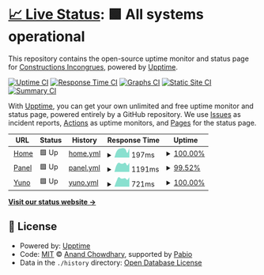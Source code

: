 # [📈 Live Status](https://www.pastis-hosting.net): <!--live status--> **🟩 All systems operational**

This repository contains the open-source uptime monitor and status page for [Constructions Incongrues](https://constructions-incongrues.net), powered by [Upptime](https://github.com/upptime/upptime).

[![Uptime CI](https://github.com/constructions-incongrues/status-pastis/workflows/Uptime%20CI/badge.svg)](https://github.com/constructions-incongrues/status-pastis/actions?query=workflow%3A%22Uptime+CI%22)
[![Response Time CI](https://github.com/constructions-incongrues/status-pastis/workflows/Response%20Time%20CI/badge.svg)](https://github.com/constructions-incongrues/status-pastis/actions?query=workflow%3A%22Response+Time+CI%22)
[![Graphs CI](https://github.com/constructions-incongrues/status-pastis/workflows/Graphs%20CI/badge.svg)](https://github.com/constructions-incongrues/status-pastis/actions?query=workflow%3A%22Graphs+CI%22)
[![Static Site CI](https://github.com/constructions-incongrues/status-pastis/workflows/Static%20Site%20CI/badge.svg)](https://github.com/constructions-incongrues/status-pastis/actions?query=workflow%3A%22Static+Site+CI%22)
[![Summary CI](https://github.com/constructions-incongrues/status-pastis/workflows/Summary%20CI/badge.svg)](https://github.com/constructions-incongrues/status-pastis/actions?query=workflow%3A%22Summary+CI%22)

With [Upptime](https://upptime.js.org), you can get your own unlimited and free uptime monitor and status page, powered entirely by a GitHub repository. We use [Issues](https://github.com/constructions-incongrues/status-pastis/issues) as incident reports, [Actions](https://github.com/constructions-incongrues/status-pastis/actions) as uptime monitors, and [Pages](https://www.pastis-hosting.net) for the status page.

<!--start: status pages-->
<!-- This summary is generated by Upptime (https://github.com/upptime/upptime) -->
<!-- Do not edit this manually, your changes will be overwritten -->
<!-- prettier-ignore -->
| URL | Status | History | Response Time | Uptime |
| --- | ------ | ------- | ------------- | ------ |
| <img alt="" src="https://icons.duckduckgo.com/ip3/www.pastis-hosting.net.ico" height="13"> [Home](https://www.pastis-hosting.net) | 🟩 Up | [home.yml](https://github.com/constructions-incongrues/status-pastis/commits/HEAD/history/home.yml) | <details><summary><img alt="Response time graph" src="./graphs/home/response-time-week.png" height="20"> 197ms</summary><br><a href="https://www.pastis-hosting.net/history/home"><img alt="Response time 143" src="https://img.shields.io/endpoint?url=https%3A%2F%2Fraw.githubusercontent.com%2Fconstructions-incongrues%2Fstatus-pastis%2FHEAD%2Fapi%2Fhome%2Fresponse-time.json"></a><br><a href="https://www.pastis-hosting.net/history/home"><img alt="24-hour response time 226" src="https://img.shields.io/endpoint?url=https%3A%2F%2Fraw.githubusercontent.com%2Fconstructions-incongrues%2Fstatus-pastis%2FHEAD%2Fapi%2Fhome%2Fresponse-time-day.json"></a><br><a href="https://www.pastis-hosting.net/history/home"><img alt="7-day response time 197" src="https://img.shields.io/endpoint?url=https%3A%2F%2Fraw.githubusercontent.com%2Fconstructions-incongrues%2Fstatus-pastis%2FHEAD%2Fapi%2Fhome%2Fresponse-time-week.json"></a><br><a href="https://www.pastis-hosting.net/history/home"><img alt="30-day response time 174" src="https://img.shields.io/endpoint?url=https%3A%2F%2Fraw.githubusercontent.com%2Fconstructions-incongrues%2Fstatus-pastis%2FHEAD%2Fapi%2Fhome%2Fresponse-time-month.json"></a><br><a href="https://www.pastis-hosting.net/history/home"><img alt="1-year response time 143" src="https://img.shields.io/endpoint?url=https%3A%2F%2Fraw.githubusercontent.com%2Fconstructions-incongrues%2Fstatus-pastis%2FHEAD%2Fapi%2Fhome%2Fresponse-time-year.json"></a></details> | <details><summary><a href="https://www.pastis-hosting.net/history/home">100.00%</a></summary><a href="https://www.pastis-hosting.net/history/home"><img alt="All-time uptime 100.00%" src="https://img.shields.io/endpoint?url=https%3A%2F%2Fraw.githubusercontent.com%2Fconstructions-incongrues%2Fstatus-pastis%2FHEAD%2Fapi%2Fhome%2Fuptime.json"></a><br><a href="https://www.pastis-hosting.net/history/home"><img alt="24-hour uptime 100.00%" src="https://img.shields.io/endpoint?url=https%3A%2F%2Fraw.githubusercontent.com%2Fconstructions-incongrues%2Fstatus-pastis%2FHEAD%2Fapi%2Fhome%2Fuptime-day.json"></a><br><a href="https://www.pastis-hosting.net/history/home"><img alt="7-day uptime 100.00%" src="https://img.shields.io/endpoint?url=https%3A%2F%2Fraw.githubusercontent.com%2Fconstructions-incongrues%2Fstatus-pastis%2FHEAD%2Fapi%2Fhome%2Fuptime-week.json"></a><br><a href="https://www.pastis-hosting.net/history/home"><img alt="30-day uptime 100.00%" src="https://img.shields.io/endpoint?url=https%3A%2F%2Fraw.githubusercontent.com%2Fconstructions-incongrues%2Fstatus-pastis%2FHEAD%2Fapi%2Fhome%2Fuptime-month.json"></a><br><a href="https://www.pastis-hosting.net/history/home"><img alt="1-year uptime 100.00%" src="https://img.shields.io/endpoint?url=https%3A%2F%2Fraw.githubusercontent.com%2Fconstructions-incongrues%2Fstatus-pastis%2FHEAD%2Fapi%2Fhome%2Fuptime-year.json"></a></details>
| <img alt="" src="https://icons.duckduckgo.com/ip3/panel.pastis-hosting.net.ico" height="13"> [Panel](https://panel.pastis-hosting.net) | 🟩 Up | [panel.yml](https://github.com/constructions-incongrues/status-pastis/commits/HEAD/history/panel.yml) | <details><summary><img alt="Response time graph" src="./graphs/panel/response-time-week.png" height="20"> 1191ms</summary><br><a href="https://www.pastis-hosting.net/history/panel"><img alt="Response time 1115" src="https://img.shields.io/endpoint?url=https%3A%2F%2Fraw.githubusercontent.com%2Fconstructions-incongrues%2Fstatus-pastis%2FHEAD%2Fapi%2Fpanel%2Fresponse-time.json"></a><br><a href="https://www.pastis-hosting.net/history/panel"><img alt="24-hour response time 1278" src="https://img.shields.io/endpoint?url=https%3A%2F%2Fraw.githubusercontent.com%2Fconstructions-incongrues%2Fstatus-pastis%2FHEAD%2Fapi%2Fpanel%2Fresponse-time-day.json"></a><br><a href="https://www.pastis-hosting.net/history/panel"><img alt="7-day response time 1191" src="https://img.shields.io/endpoint?url=https%3A%2F%2Fraw.githubusercontent.com%2Fconstructions-incongrues%2Fstatus-pastis%2FHEAD%2Fapi%2Fpanel%2Fresponse-time-week.json"></a><br><a href="https://www.pastis-hosting.net/history/panel"><img alt="30-day response time 1149" src="https://img.shields.io/endpoint?url=https%3A%2F%2Fraw.githubusercontent.com%2Fconstructions-incongrues%2Fstatus-pastis%2FHEAD%2Fapi%2Fpanel%2Fresponse-time-month.json"></a><br><a href="https://www.pastis-hosting.net/history/panel"><img alt="1-year response time 1117" src="https://img.shields.io/endpoint?url=https%3A%2F%2Fraw.githubusercontent.com%2Fconstructions-incongrues%2Fstatus-pastis%2FHEAD%2Fapi%2Fpanel%2Fresponse-time-year.json"></a></details> | <details><summary><a href="https://www.pastis-hosting.net/history/panel">99.52%</a></summary><a href="https://www.pastis-hosting.net/history/panel"><img alt="All-time uptime 99.98%" src="https://img.shields.io/endpoint?url=https%3A%2F%2Fraw.githubusercontent.com%2Fconstructions-incongrues%2Fstatus-pastis%2FHEAD%2Fapi%2Fpanel%2Fuptime.json"></a><br><a href="https://www.pastis-hosting.net/history/panel"><img alt="24-hour uptime 96.67%" src="https://img.shields.io/endpoint?url=https%3A%2F%2Fraw.githubusercontent.com%2Fconstructions-incongrues%2Fstatus-pastis%2FHEAD%2Fapi%2Fpanel%2Fuptime-day.json"></a><br><a href="https://www.pastis-hosting.net/history/panel"><img alt="7-day uptime 99.52%" src="https://img.shields.io/endpoint?url=https%3A%2F%2Fraw.githubusercontent.com%2Fconstructions-incongrues%2Fstatus-pastis%2FHEAD%2Fapi%2Fpanel%2Fuptime-week.json"></a><br><a href="https://www.pastis-hosting.net/history/panel"><img alt="30-day uptime 99.89%" src="https://img.shields.io/endpoint?url=https%3A%2F%2Fraw.githubusercontent.com%2Fconstructions-incongrues%2Fstatus-pastis%2FHEAD%2Fapi%2Fpanel%2Fuptime-month.json"></a><br><a href="https://www.pastis-hosting.net/history/panel"><img alt="1-year uptime 99.98%" src="https://img.shields.io/endpoint?url=https%3A%2F%2Fraw.githubusercontent.com%2Fconstructions-incongrues%2Fstatus-pastis%2FHEAD%2Fapi%2Fpanel%2Fuptime-year.json"></a></details>
| <img alt="" src="https://icons.duckduckgo.com/ip3/yuno.pastis-hosting.net.ico" height="13"> [Yuno](https://yuno.pastis-hosting.net) | 🟩 Up | [yuno.yml](https://github.com/constructions-incongrues/status-pastis/commits/HEAD/history/yuno.yml) | <details><summary><img alt="Response time graph" src="./graphs/yuno/response-time-week.png" height="20"> 721ms</summary><br><a href="https://www.pastis-hosting.net/history/yuno"><img alt="Response time 620" src="https://img.shields.io/endpoint?url=https%3A%2F%2Fraw.githubusercontent.com%2Fconstructions-incongrues%2Fstatus-pastis%2FHEAD%2Fapi%2Fyuno%2Fresponse-time.json"></a><br><a href="https://www.pastis-hosting.net/history/yuno"><img alt="24-hour response time 833" src="https://img.shields.io/endpoint?url=https%3A%2F%2Fraw.githubusercontent.com%2Fconstructions-incongrues%2Fstatus-pastis%2FHEAD%2Fapi%2Fyuno%2Fresponse-time-day.json"></a><br><a href="https://www.pastis-hosting.net/history/yuno"><img alt="7-day response time 721" src="https://img.shields.io/endpoint?url=https%3A%2F%2Fraw.githubusercontent.com%2Fconstructions-incongrues%2Fstatus-pastis%2FHEAD%2Fapi%2Fyuno%2Fresponse-time-week.json"></a><br><a href="https://www.pastis-hosting.net/history/yuno"><img alt="30-day response time 708" src="https://img.shields.io/endpoint?url=https%3A%2F%2Fraw.githubusercontent.com%2Fconstructions-incongrues%2Fstatus-pastis%2FHEAD%2Fapi%2Fyuno%2Fresponse-time-month.json"></a><br><a href="https://www.pastis-hosting.net/history/yuno"><img alt="1-year response time 620" src="https://img.shields.io/endpoint?url=https%3A%2F%2Fraw.githubusercontent.com%2Fconstructions-incongrues%2Fstatus-pastis%2FHEAD%2Fapi%2Fyuno%2Fresponse-time-year.json"></a></details> | <details><summary><a href="https://www.pastis-hosting.net/history/yuno">100.00%</a></summary><a href="https://www.pastis-hosting.net/history/yuno"><img alt="All-time uptime 99.99%" src="https://img.shields.io/endpoint?url=https%3A%2F%2Fraw.githubusercontent.com%2Fconstructions-incongrues%2Fstatus-pastis%2FHEAD%2Fapi%2Fyuno%2Fuptime.json"></a><br><a href="https://www.pastis-hosting.net/history/yuno"><img alt="24-hour uptime 100.00%" src="https://img.shields.io/endpoint?url=https%3A%2F%2Fraw.githubusercontent.com%2Fconstructions-incongrues%2Fstatus-pastis%2FHEAD%2Fapi%2Fyuno%2Fuptime-day.json"></a><br><a href="https://www.pastis-hosting.net/history/yuno"><img alt="7-day uptime 100.00%" src="https://img.shields.io/endpoint?url=https%3A%2F%2Fraw.githubusercontent.com%2Fconstructions-incongrues%2Fstatus-pastis%2FHEAD%2Fapi%2Fyuno%2Fuptime-week.json"></a><br><a href="https://www.pastis-hosting.net/history/yuno"><img alt="30-day uptime 100.00%" src="https://img.shields.io/endpoint?url=https%3A%2F%2Fraw.githubusercontent.com%2Fconstructions-incongrues%2Fstatus-pastis%2FHEAD%2Fapi%2Fyuno%2Fuptime-month.json"></a><br><a href="https://www.pastis-hosting.net/history/yuno"><img alt="1-year uptime 100.00%" src="https://img.shields.io/endpoint?url=https%3A%2F%2Fraw.githubusercontent.com%2Fconstructions-incongrues%2Fstatus-pastis%2FHEAD%2Fapi%2Fyuno%2Fuptime-year.json"></a></details>

<!--end: status pages-->

[**Visit our status website →**](https://www.pastis-hosting.net)

## 📄 License

- Powered by: [Upptime](https://github.com/upptime/upptime)
- Code: [MIT](./LICENSE) © [Anand Chowdhary](https://anandchowdhary.com), supported by [Pabio](https://pabio.com)
- Data in the `./history` directory: [Open Database License](https://opendatacommons.org/licenses/odbl/1-0/)
